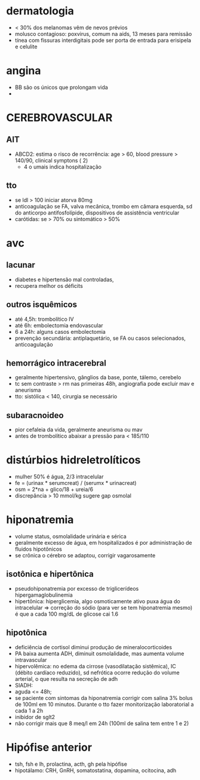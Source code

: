 # dermatologia
- < 30% dos melanomas vêm de nevos prévios
- molusco contagioso: poxvirus, comum na aids, 13 meses para remissão
- tínea com fissuras interdigitais pode ser porta de entrada para erisipela e celulite

# angina
- BB são os únicos que prolongam vida
- 
# CEREBROVASCULAR
## AIT
- ABCD2: estima o risco de recorrência: age > 60, blood pressure > 140/90, clinical symptons ( 2) 
    - 4 o umais indica hospitalização
## tto
- se ldl > 100 iniciar atorva 80mg
- anticoagulação se FA, valva mecânica, trombo em câmara esquerda, sd do anticorpo antifosfolípide, dispositivos de assistência ventricular
- carótidas: se > 70%  ou sintomático > 50%
# avc
## lacunar
- diabetes e hipertensão mal controladas, 
- recupera melhor os déficits
## outros isquêmicos
- até 4,5h: trombolítico IV
- até 6h: embolectomia endovascular
- 6 a 24h: alguns casos embolectomia
- prevenção secundária: antiplaquetário, se FA ou casos selecionados, anticoagulação
## hemorrágico intracerebral
- geralmente hipertensivo, gânglios da base, ponte, tálemo, cerebelo 
- tc sem contraste > rm nas primeiras 48h, angiografia pode excluir mav e aneurisma
- tto: sistólica < 140, cirurgia se necessário
## subaracnoideo
- pior cefaleia da vida, geralmente aneurisma ou mav
- antes de trombolítico abaixar a pressão para < 185/110

# distúrbios hidreletrolíticos
- mulher 50% é água, 2/3 intracelular
- fe = (urinax * serumcreat) / (serumx * urinacreat)
- osm = 2*na + glico/18 + ureia/6
- discrepância > 10 mmol/kg sugere gap osmolal


# hiponatremia
- volume status, osmolalidade urinária e sérica
- geralmente excesso de água, em hospitalizados é por administração de fluidos hipotônicos
- se crônica o cérebro se adaptou, corrigir vagarosamente 
## isotônica e hipertônica
- pseudohiponatremia por excesso de triglicerídeos hipergamaglobulinemia 
- hipertônica: hiperglicemia, algo osmoticamente ativo puxa água do intracelular => correção do sódio (para ver se tem hiponatremia mesmo) é que a cada 100 mg/dL de glicose cai 1.6
## hipotônica
- deficiência de cortisol diminui produção de mineralocorticoides
-  PA baixa aumenta ADH, diminuit osmolalidade, mas aumenta volume intravascular
- hipervolêmica: no edema da cirrose (vasodilatação sistêmica), IC (débito cardíaco reduzido), sd nefrótica ocorre redução do volume arterial, o que resulta na secreção de adh
- SIADH: 
- aguda <= 48h; 
- se paciente com sintomas da hiponatremia corrigir com salina 3% bolus de 100ml em 10 minutos. Durante o tto fazer monitorização laboratorial a cada 1 a 2h
- inibidor de sglt2
- não corrigir mais que 8 meq/l em 24h (100ml de salina tem entre 1 e 2)


# Hipófise anterior
- tsh, fsh e lh, prolactina, acth, gh pela hipófise
- hipotálamo: CRH, GnRH, somatostatina, dopamina, ocitocina, adh

